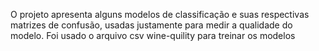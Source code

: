 O projeto apresenta alguns modelos de classificação e suas respectivas matrizes de confusão, usadas justamente para medir a qualidade do modelo.
Foi usado o arquivo csv wine-quility para treinar os modelos

